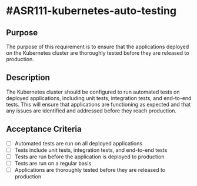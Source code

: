 # #ASR111-kubernetes-auto-testing

## Purpose

The purpose of this requirement is to ensure that the applications deployed on the
Kubernetes cluster are thoroughly tested before they are released to production.

## Description

The Kubernetes cluster should be configured to run automated tests on deployed
applications, including unit tests, integration tests, and end-to-end tests. This
will ensure that applications are functioning as expected and that any issues are
identified and addressed before they reach production.

## Acceptance Criteria

- [ ] Automated tests are run on all deployed applications
- [ ] Tests include unit tests, integration tests, and end-to-end tests
- [ ] Tests are run before the application is deployed to production
- [ ] Tests are run on a regular basis
- [ ] Applications are thoroughly tested before they are released to production
